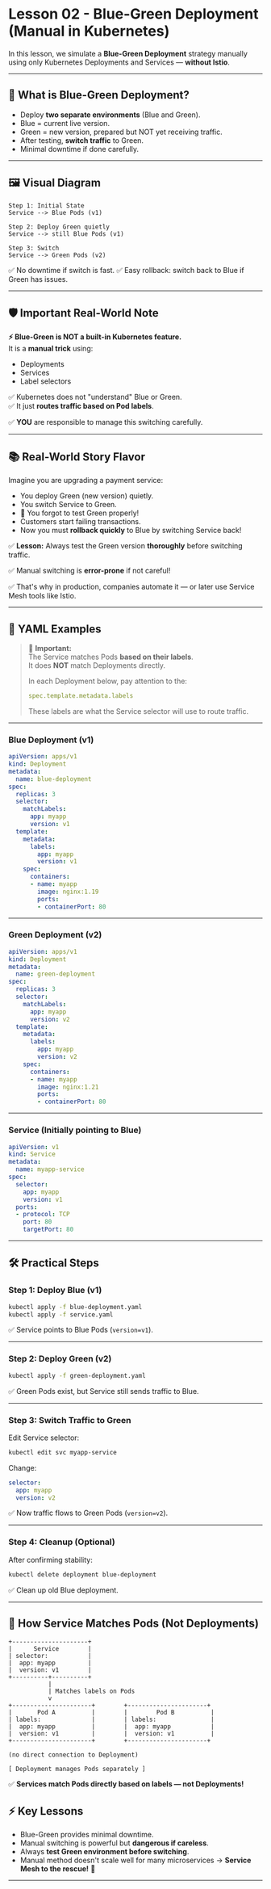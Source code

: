 # Lesson 02 - Blue-Green Deployment (Manual in Kubernetes)

In this lesson, we simulate a **Blue-Green Deployment** strategy manually using only Kubernetes Deployments and Services — **without Istio**.

---

## 🧠 What is Blue-Green Deployment?

- Deploy **two separate environments** (Blue and Green).
- Blue = current live version.
- Green = new version, prepared but NOT yet receiving traffic.
- After testing, **switch traffic** to Green.
- Minimal downtime if done carefully.

---

## 🖼️ Visual Diagram

```
Step 1: Initial State
Service --> Blue Pods (v1)

Step 2: Deploy Green quietly
Service --> still Blue Pods (v1)

Step 3: Switch
Service --> Green Pods (v2)
```

✅ No downtime if switch is fast.
✅ Easy rollback: switch back to Blue if Green has issues.

---

## 🛡️ Important Real-World Note

**⚡ Blue-Green is NOT a built-in Kubernetes feature.**  
It is a **manual trick** using:
- Deployments
- Services
- Label selectors

✅ Kubernetes does not "understand" Blue or Green.  
✅ It just **routes traffic based on Pod labels**.

✅ **YOU** are responsible to manage this switching carefully.

---

## 📚 Real-World Story Flavor

Imagine you are upgrading a payment service:

- You deploy Green (new version) quietly.
- You switch Service to Green.
- 🧨 You forgot to test Green properly!
- Customers start failing transactions.
- Now you must **rollback quickly** to Blue by switching Service back!

✅ **Lesson:** Always test the Green version **thoroughly** before switching traffic.

✅ Manual switching is **error-prone** if not careful!

✅ That's why in production, companies automate it — or later use Service Mesh tools like Istio.

---

## 📜 YAML Examples

> 🧠 **Important:**  
> The Service matches Pods **based on their labels**.  
> It does **NOT** match Deployments directly.
>
> In each Deployment below, pay attention to the:
>
> ```yaml
> spec.template.metadata.labels
> ```
>
> These labels are what the Service selector will use to route traffic.

---

### Blue Deployment (v1)

```yaml
apiVersion: apps/v1
kind: Deployment
metadata:
  name: blue-deployment
spec:
  replicas: 3
  selector:
    matchLabels:
      app: myapp
      version: v1
  template:
    metadata:
      labels:
        app: myapp
        version: v1
    spec:
      containers:
      - name: myapp
        image: nginx:1.19
        ports:
        - containerPort: 80
```

---

### Green Deployment (v2)

```yaml
apiVersion: apps/v1
kind: Deployment
metadata:
  name: green-deployment
spec:
  replicas: 3
  selector:
    matchLabels:
      app: myapp
      version: v2
  template:
    metadata:
      labels:
        app: myapp
        version: v2
    spec:
      containers:
      - name: myapp
        image: nginx:1.21
        ports:
        - containerPort: 80
```

---

### Service (Initially pointing to Blue)

```yaml
apiVersion: v1
kind: Service
metadata:
  name: myapp-service
spec:
  selector:
    app: myapp
    version: v1
  ports:
  - protocol: TCP
    port: 80
    targetPort: 80
```

---

## 🛠 Practical Steps

### Step 1: Deploy Blue (v1)

```bash
kubectl apply -f blue-deployment.yaml
kubectl apply -f service.yaml
```

✅ Service points to Blue Pods (`version=v1`).

---

### Step 2: Deploy Green (v2)

```bash
kubectl apply -f green-deployment.yaml
```

✅ Green Pods exist, but Service still sends traffic to Blue.

---

### Step 3: Switch Traffic to Green

Edit Service selector:

```bash
kubectl edit svc myapp-service
```
Change:

```yaml
selector:
  app: myapp
  version: v2
```

✅ Now traffic flows to Green Pods (`version=v2`).

---

### Step 4: Cleanup (Optional)

After confirming stability:

```bash
kubectl delete deployment blue-deployment
```

✅ Clean up old Blue deployment.

---

## 🎨 How Service Matches Pods (Not Deployments)

```
+---------------------+
|      Service        |
| selector:           |
|  app: myapp         |
|  version: v1        |
+----------+----------+
           |
           | Matches labels on Pods
           v
+----------------------+        +----------------------+
|       Pod A          |        |        Pod B          |
| labels:              |        | labels:               |
|  app: myapp          |        |  app: myapp           |
|  version: v1         |        |  version: v1          |
+----------------------+        +----------------------+

(no direct connection to Deployment)

[ Deployment manages Pods separately ]
```

✅ **Services match Pods directly based on labels — not Deployments!**


## ⚡ Key Lessons

- Blue-Green provides minimal downtime.
- Manual switching is powerful but **dangerous if careless**.
- Always **test Green environment before switching**.
- Manual method doesn't scale well for many microservices → **Service Mesh to the rescue!** 🚀

---

